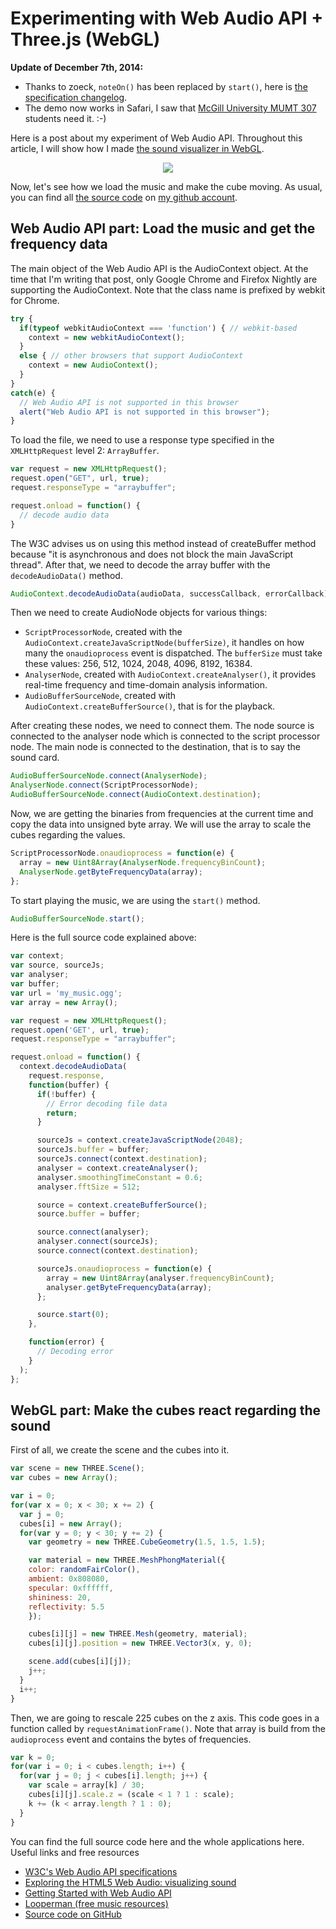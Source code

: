 # Experimenting with Web Audio API + Three.js (WebGL)

__Update of December 7th, 2014:__

 - Thanks to zoeck, `noteOn()` has been replaced by `start()`, here is [the specification changelog](https://dvcs.w3.org/hg/audio/raw-file/tip/webaudio/specification.html#ChangeLog).
 - The demo now works in Safari, I saw that [McGill University MUMT 307](http://www.music.mcgill.ca/~ich/classes/mumt307_14/WebAudioAPI.html) students need it. :-)

Here is a post about my experiment of Web Audio API. Throughout this article, I will show how I made [the sound visualizer in WebGL](http://srchea.github.io/Sound-Visualizer/).

<p style="text-align: center;">
  <img src="/static/assets/posts/sound-visualizer-webgl.png" />
</p>

Now, let's see how we load the music and make the cube moving. As usual, you can find all [the source code](https://github.com/srchea/Sound-Visualizer/) on [my github account](https://github.com/srchea/).

## Web Audio API part: Load the music and get the frequency data

The main object of the Web Audio API is the AudioContext object. At the time that I'm writing that post, only Google Chrome and Firefox Nightly are supporting the AudioContext. Note that the class name is prefixed by webkit for Chrome.

```javascript
try {
  if(typeof webkitAudioContext === 'function') { // webkit-based
    context = new webkitAudioContext();
  }
  else { // other browsers that support AudioContext
    context = new AudioContext();
  }
}
catch(e) {
  // Web Audio API is not supported in this browser
  alert("Web Audio API is not supported in this browser");
}
```

To load the file, we need to use a response type specified in the `XMLHttpRequest` level 2: `ArrayBuffer`.

```javascript
var request = new XMLHttpRequest();
request.open("GET", url, true);
request.responseType = "arraybuffer";

request.onload = function() {
  // decode audio data
}
```

The W3C advises us on using this method instead of createBuffer method because "it is asynchronous and does not block the main JavaScript thread". After that, we need to decode the array buffer with the `decodeAudioData()` method.

```javascript
AudioContext.decodeAudioData(audioData, successCallback, errorCallback);
```

Then we need to create AudioNode objects for various things:

 - `ScriptProcessorNode`, created with the `AudioContext.createJavaScriptNode(bufferSize)`, it handles on how many the `onaudioprocess` event is dispatched. The `bufferSize` must take these values: 256, 512, 1024, 2048, 4096, 8192, 16384.
 - `AnalyserNode`, created with `AudioContext.createAnalyser()`, it provides real-time frequency and time-domain analysis information.
 - `AudioBufferSourceNode`, created with `AudioContext.createBufferSource()`, that is for the playback.

After creating these nodes, we need to connect them. The node source is connected to the analyser node which is connected to the script processor node. The main node is connected to the destination, that is to say the sound card.

```javascript
AudioBufferSourceNode.connect(AnalyserNode);
AnalyserNode.connect(ScriptProcessorNode);
AudioBufferSourceNode.connect(AudioContext.destination);
```

Now, we are getting the binaries from frequencies at the current time and copy the data into unsigned byte array. We will use the array to scale the cubes regarding the values.

```javascript
ScriptProcessorNode.onaudioprocess = function(e) {
  array = new Uint8Array(AnalyserNode.frequencyBinCount);
  AnalyserNode.getByteFrequencyData(array);
};
```

To start playing the music, we are using the `start()` method.

```javascript
AudioBufferSourceNode.start();
```

Here is the full source code explained above:

```javascript
var context;
var source, sourceJs;
var analyser;
var buffer;
var url = 'my_music.ogg';
var array = new Array();

var request = new XMLHttpRequest();
request.open('GET', url, true);
request.responseType = "arraybuffer";

request.onload = function() {
  context.decodeAudioData(
    request.response,
    function(buffer) {
      if(!buffer) {
        // Error decoding file data
        return;
      }

      sourceJs = context.createJavaScriptNode(2048);
      sourceJs.buffer = buffer;
      sourceJs.connect(context.destination);
      analyser = context.createAnalyser();
      analyser.smoothingTimeConstant = 0.6;
      analyser.fftSize = 512;

      source = context.createBufferSource();
      source.buffer = buffer;

      source.connect(analyser);
      analyser.connect(sourceJs);
      source.connect(context.destination);

      sourceJs.onaudioprocess = function(e) {
        array = new Uint8Array(analyser.frequencyBinCount);
        analyser.getByteFrequencyData(array);
      };

      source.start(0);
    },

    function(error) {
      // Decoding error
    }
  );
};
```

## WebGL part: Make the cubes react regarding the sound

First of all, we create the scene and the cubes into it.

```javascript
var scene = new THREE.Scene();
var cubes = new Array();

var i = 0;
for(var x = 0; x < 30; x += 2) {
  var j = 0;
  cubes[i] = new Array();
  for(var y = 0; y < 30; y += 2) {
    var geometry = new THREE.CubeGeometry(1.5, 1.5, 1.5);

    var material = new THREE.MeshPhongMaterial({
    color: randomFairColor(),
    ambient: 0x808080,
    specular: 0xffffff,
    shininess: 20,
    reflectivity: 5.5
    });

    cubes[i][j] = new THREE.Mesh(geometry, material);
    cubes[i][j].position = new THREE.Vector3(x, y, 0);

    scene.add(cubes[i][j]);
    j++;
  }
  i++;
}
```

Then, we are going to rescale 225 cubes on the z axis. This code goes in a function called by `requestAnimationFrame()`. Note that array is build from the `audioprocess` event and contains the bytes of frequencies.

```javascript
var k = 0;
for(var i = 0; i < cubes.length; i++) {
  for(var j = 0; j < cubes[i].length; j++) {
    var scale = array[k] / 30;
    cubes[i][j].scale.z = (scale < 1 ? 1 : scale);
    k += (k < array.length ? 1 : 0);
  }
}
```

You can find the full source code here and the whole applications here.
Useful links and free resources

 - [W3C's Web Audio API specifications](https://dvcs.w3.org/hg/audio/raw-file/tip/webaudio/specification.html)
 - [Exploring the HTML5 Web Audio: visualizing sound](http://www.smartjava.org/content/exploring-html5-web-audio-visualizing-sound)
 - [Getting Started with Web Audio API](http://www.html5rocks.com/en/tutorials/webaudio/intro/)
 - [Looperman (free music resources)](http://www.looperman.com/tracks)
 - [Source code on GitHub](https://github.com/srchea/Sound-Visualizer)

